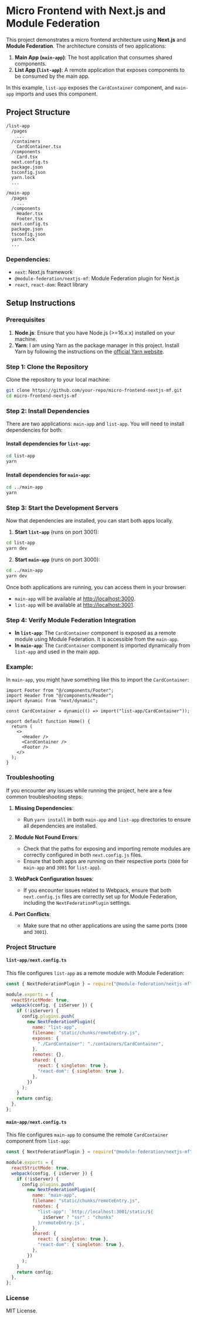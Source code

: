 # Micro Frontend with Next.js and Module Federation

This project demonstrates a micro frontend architecture using **Next.js** and **Module Federation**. The architecture consists of two applications:

1. **Main App (`main-app`)**: The host application that consumes shared components.
2. **List App (`list-app`)**: A remote application that exposes components to be consumed by the main app.

In this example, `list-app` exposes the `CardContainer` component, and `main-app` imports and uses this component.

## Project Structure

```
/list-app
  /pages
    ...
  /containers
    CardContainer.tsx
  /components
    Card.tsx
  next.config.ts
  package.json
  tsconfig.json
  yarn.lock
  ...

/main-app
  /pages
    ...
  /components
    Header.tsx
    Footer.tsx
  next.config.ts
  package.json
  tsconfig.json
  yarn.lock
  ...
```

### Dependencies:

- `next`: Next.js framework
- `@module-federation/nextjs-mf`: Module Federation plugin for Next.js
- `react`, `react-dom`: React library

## Setup Instructions

### Prerequisites

1. **Node.js**: Ensure that you have Node.js (>=16.x.x) installed on your machine.
2. **Yarn**: I am using Yarn as the package manager in this project. Install Yarn by following the instructions on the [official Yarn website](https://classic.yarnpkg.com/en/docs/install).

### Step 1: Clone the Repository

Clone the repository to your local machine:

```bash
git clone https://github.com/your-repo/micro-frontend-nextjs-mf.git
cd micro-frontend-nextjs-mf
```

### Step 2: Install Dependencies

There are two applications: `main-app` and `list-app`. You will need to install dependencies for both:

#### Install dependencies for `list-app`:

```bash
cd list-app
yarn
```

#### Install dependencies for `main-app`:

```bash
cd ../main-app
yarn
```

### Step 3: Start the Development Servers

Now that dependencies are installed, you can start both apps locally.

1. **Start `list-app`** (runs on port 3001):

```bash
cd list-app
yarn dev
```

2. **Start `main-app`** (runs on port 3000):

```bash
cd ../main-app
yarn dev
```

Once both applications are running, you can access them in your browser:

- `main-app` will be available at [http://localhost:3000](http://localhost:3000).
- `list-app` will be available at [http://localhost:3001](http://localhost:3001).

### Step 4: Verify Module Federation Integration

- **In `list-app`**: The `CardContainer` component is exposed as a remote module using Module Federation. It is accessible from the `main-app`.
- **In `main-app`**: The `CardContainer` component is imported dynamically from `list-app` and used in the main app.

### Example:

In `main-app`, you might have something like this to import the `CardContainer`:

```tsx
import Footer from "@/components/Footer";
import Header from "@/components/Header";
import dynamic from "next/dynamic";

const CardContainer = dynamic(() => import("list-app/CardContainer"));

export default function Home() {
  return (
    <>
      <Header />
      <CardContainer />
      <Footer />
    </>
  );
}
```

### Troubleshooting

If you encounter any issues while running the project, here are a few common troubleshooting steps:

1. **Missing Dependencies**:
   - Run `yarn install` in both `main-app` and `list-app` directories to ensure all dependencies are installed.
2. **Module Not Found Errors**:

   - Check that the paths for exposing and importing remote modules are correctly configured in both `next.config.js` files.
   - Ensure that both apps are running on their respective ports (`3000` for `main-app` and `3001` for `list-app`).

3. **WebPack Configuration Issues**:

   - If you encounter issues related to Webpack, ensure that both `next.config.js` files are correctly set up for Module Federation, including the `NextFederationPlugin` settings.

4. **Port Conflicts**:
   - Make sure that no other applications are using the same ports (`3000` and `3001`).

### Project Structure

#### `list-app/next.config.ts`

This file configures `list-app` as a remote module with Module Federation:

```js
const { NextFederationPlugin } = require("@module-federation/nextjs-mf");

module.exports = {
  reactStrictMode: true,
  webpack(config, { isServer }) {
    if (!isServer) {
      config.plugins.push(
        new NextFederationPlugin({
          name: "list-app",
          filename: "static/chunks/remoteEntry.js",
          exposes: {
            "./CardContainer": "./containers/CardContainer",
          },
          remotes: {},
          shared: {
            react: { singleton: true },
            "react-dom": { singleton: true },
          },
        })
      );
    }
    return config;
  },
};
```

#### `main-app/next.config.ts`

This file configures `main-app` to consume the remote `CardContainer` component from `list-app`:

```js
const { NextFederationPlugin } = require("@module-federation/nextjs-mf");

module.exports = {
  reactStrictMode: true,
  webpack(config, { isServer }) {
    if (!isServer) {
      config.plugins.push(
        new NextFederationPlugin({
          name: "main-app",
          filename: "static/chunks/remoteEntry.js",
          remotes: {
            "list-app": `http://localhost:3001/static/${
              isServer ? "ssr" : "chunks"
            }/remoteEntry.js`,
          },
          shared: {
            react: { singleton: true },
            "react-dom": { singleton: true },
          },
        })
      );
    }
    return config;
  },
};
```

### License

MIT License.
